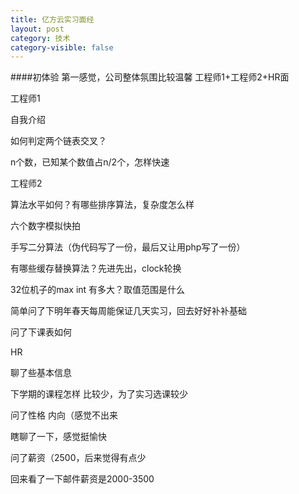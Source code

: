 ```yaml
---
title: 亿方云实习面经
layout: post
category: 技术
category-visible: false
---
```


####初体验
第一感觉，公司整体氛围比较温馨
工程师1+工程师2+HR面

工程师1

自我介绍

如何判定两个链表交叉？

n个数，已知某个数值占n/2个，怎样快速


工程师2

算法水平如何？有哪些排序算法，复杂度怎么样

六个数字模拟快拍

手写二分算法（伪代码写了一份，最后又让用php写了一份）

有哪些缓存替换算法？先进先出，clock轮换

32位机子的max int 有多大？取值范围是什么

简单问了下明年春天每周能保证几天实习，回去好好补补基础

问了下课表如何

HR

聊了些基本信息

下学期的课程怎样 比较少，为了实习选课较少

问了性格 内向（感觉不出来

瞎聊了一下，感觉挺愉快

问了薪资（2500，后来觉得有点少

回来看了一下邮件薪资是2000-3500



